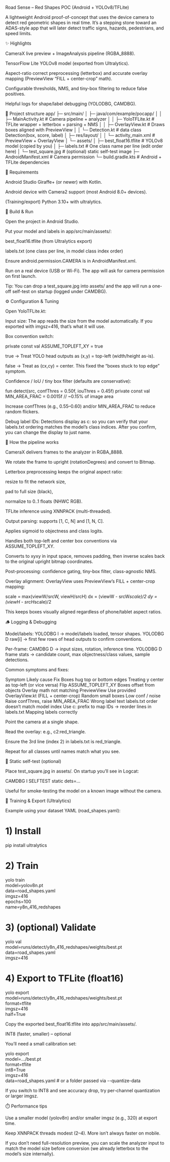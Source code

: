Road Sense – Red Shapes POC (Android + YOLOv8/TFLite)

A lightweight Android proof-of-concept that uses the device camera to detect red geometric shapes in real time. It’s a stepping stone toward an ADAS-style app that will later detect traffic signs, hazards, pedestrians, and speed limits.

✨ Highlights

CameraX live preview + ImageAnalysis pipeline (RGBA_8888).

TensorFlow Lite YOLOv8 model (exported from Ultralytics).

Aspect-ratio correct preprocessing (letterbox) and accurate overlay mapping (PreviewView “FILL + center-crop” math).

Configurable thresholds, NMS, and tiny-box filtering to reduce false positives.

Helpful logs for shape/label debugging (YOLODBG, CAMDBG).

📁 Project structure
app/
 ├─ src/main/
 │   ├─ java/com/example/pocapp/
 │   │   ├─ MainActivity.kt          # Camera pipeline + analyzer
 │   │   ├─ YoloTFLite.kt            # TFLite wrapper + letterbox + parsing + NMS
 │   │   ├─ OverlayView.kt           # Draws boxes aligned with PreviewView
 │   │   └─ Detection.kt             # data class Detection(box, score, label)
 │   ├─ res/layout/
 │   │   └─ activity_main.xml        # PreviewView + OverlayView
 │   └─ assets/
 │       ├─ best_float16.tflite      # YOLOv8 model (copied by you)
 │       ├─ labels.txt               # One class name per line (edit order here)
 │       └─ test_square.jpg          # (optional) static self-test image
 ├─ AndroidManifest.xml              # Camera permission
 └─ build.gradle.kts                 # Android + TFLite dependencies

🧱 Requirements

Android Studio Giraffe+ (or newer) with Kotlin.

Android device with Camera2 support (most Android 8.0+ devices).

(Training/export) Python 3.10+ with ultralytics.

🚀 Build & Run

Open the project in Android Studio.

Put your model and labels in app/src/main/assets/:

best_float16.tflite (from Ultralytics export)

labels.txt (one class per line, in model class index order)

Ensure android.permission.CAMERA is in AndroidManifest.xml.

Run on a real device (USB or Wi-Fi).
The app will ask for camera permission on first launch.

Tip: You can drop a test_square.jpg into assets/ and the app will run a one-off self-test on startup (logged under CAMDBG).

⚙️ Configuration & Tuning

Open YoloTFLite.kt:

Input size: The app reads the size from the model automatically. If you exported with imgsz=416, that’s what it will use.

Box convention switch:

private const val ASSUME_TOPLEFT_XY = true


true → Treat YOLO head outputs as (x,y) = top-left (width/height as-is).

false → Treat as (cx,cy) = center.
This fixed the “boxes stuck to top edge” symptom.

Confidence / IoU / tiny box filter (defaults are conservative):

fun detect(src, confThres = 0.50f, iouThres = 0.45f)
private const val MIN_AREA_FRAC = 0.0015f // ~0.15% of image area


Increase confThres (e.g., 0.55–0.60) and/or MIN_AREA_FRAC to reduce random flickers.

Debug label IDs: Detections display as c<ID>:<name> so you can verify that your labels.txt ordering matches the model’s class indices. After you confirm, you can change the display to just name.

🧠 How the pipeline works

CameraX delivers frames to the analyzer in RGBA_8888.

We rotate the frame to upright (rotationDegrees) and convert to Bitmap.

Letterbox preprocessing keeps the original aspect ratio:

resize to fit the network size,

pad to full size (black),

normalize to 0..1 floats (NHWC RGB).

TFLite inference using XNNPACK (multi-threaded).

Output parsing: supports [1, C, N] and [1, N, C].

Applies sigmoid to objectness and class logits.

Handles both top-left and center box conventions via ASSUME_TOPLEFT_XY.

Converts to xyxy in input space, removes padding, then inverse scales back to the original upright bitmap coordinates.

Post-processing: confidence gating, tiny-box filter, class-agnostic NMS.

Overlay alignment: OverlayView uses PreviewView’s FILL + center-crop mapping:

scale = max(viewW/srcW, viewH/srcH)
dx = (viewW - srcW*scale)/2
dy = (viewH - srcH*scale)/2


This keeps boxes visually aligned regardless of phone/tablet aspect ratios.

🪵 Logging & Debugging

Model/labels:
YOLODBG I → model/labels loaded, tensor shapes.
YOLODBG D raw[i] → first few rows of head outputs to confirm conventions.

Per-frame:
CAMDBG D → input sizes, rotation, inference time.
YOLODBG D frame stats → candidate count, max objectness/class values, sample detections.

Common symptoms and fixes:

Symptom	Likely cause	Fix
Boxes hug top or bottom edges	Treating y center as top-left (or vice versa)	Flip ASSUME_TOPLEFT_XY
Boxes offset from objects	Overlay math not matching PreviewView	Use provided OverlayView.kt (FILL + center-crop)
Random small boxes	Low conf / noise	Raise confThres, raise MIN_AREA_FRAC
Wrong label text	labels.txt order doesn’t match model index	Use c<ID>: prefix to map IDs → reorder lines in labels.txt
Mapping labels correctly

Point the camera at a single shape.

Read the overlay: e.g., c2:red_triangle.

Ensure the 3rd line (index 2) in labels.txt is red_triangle.

Repeat for all classes until names match what you see.

🧪 Static self-test (optional)

Place test_square.jpg in assets/. On startup you’ll see in Logcat:

CAMDBG  I  SELFTEST static dets=...


Useful for smoke-testing the model on a known image without the camera.

🧬 Training & Export (Ultralytics)

Example using your dataset YAML (road_shapes.yaml):

# 1) Install
pip install ultralytics

# 2) Train
yolo train \
  model=yolov8n.pt \
  data=road_shapes.yaml \
  imgsz=416 \
  epochs=100 \
  name=y8n_416_redshapes

# 3) (optional) Validate
yolo val \
  model=runs/detect/y8n_416_redshapes/weights/best.pt \
  data=road_shapes.yaml \
  imgsz=416

# 4) Export to TFLite (float16)
yolo export \
  model=runs/detect/y8n_416_redshapes/weights/best.pt \
  format=tflite \
  imgsz=416 \
  half=True


Copy the exported best_float16.tflite into app/src/main/assets/.

INT8 (faster, smaller) – optional

You’ll need a small calibration set:

yolo export \
  model=.../best.pt \
  format=tflite \
  int8=True \
  imgsz=416 \
  data=road_shapes.yaml   # or a folder passed via --quantize-data


If you switch to INT8 and see accuracy drop, try per-channel quantization or larger imgsz.

⏱️ Performance tips

Use a smaller model (yolov8n) and/or smaller imgsz (e.g., 320) at export time.

Keep XNNPACK threads modest (2–4). More isn’t always faster on mobile.

If you don’t need full-resolution preview, you can scale the analyzer input to match the model size before conversion (we already letterbox to the model’s size internally).
